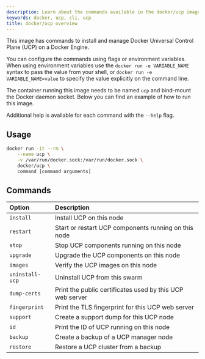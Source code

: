 ```yaml
---
description: Learn about the commands available in the docker/ucp image.
keywords: docker, ucp, cli, ucp
title: docker/ucp overview
---
```

This image has commands to install and manage Docker Universal Control Plane (UCP) on a Docker Engine.

You can configure the commands using flags or environment variables. When using environment variables use the `docker run -e VARIABLE_NAME` syntax to pass the value from your shell, or `docker run -e VARIABLE_NAME=value` to specify the value explicitly on the command line.

The container running this image needs to be named `ucp` and bind-mount the Docker daemon socket. Below you can find an example of how to run this image.

Additional help is available for each command with the `--help` flag.

## Usage

```bash
docker run -it --rm \
    --name ucp \
    -v /var/run/docker.sock:/var/run/docker.sock \
    docker/ucp \
    command [command arguments]
```

## Commands

| Option          | Description                                               |
|:--------------- |:--------------------------------------------------------- |
| `install`       | Install UCP on this node                                  |
| `restart`       | Start or restart UCP components running on this node      |
| `stop`          | Stop UCP components running on this node                  |
| `upgrade`       | Upgrade the UCP components on this node                   |
| `images`        | Verify the UCP images on this node                        |
| `uninstall-ucp` | Uninstall UCP from this swarm                             |
| `dump-certs`    | Print the public certificates used by this UCP web server |
| `fingerprint`   | Print the TLS fingerprint for this UCP web server         |
| `support`       | Create a support dump for this UCP node                   |
| `id`            | Print the ID of UCP running on this node                  |
| `backup`        | Create a backup of a UCP manager node                     |
| `restore`       | Restore a UCP cluster from a backup                       |